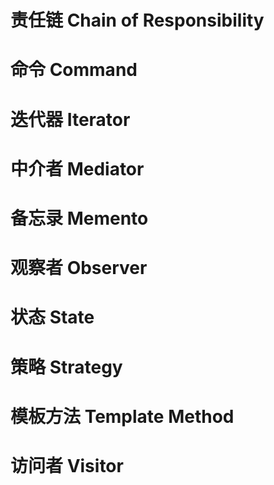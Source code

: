 # 责任链 Chain of Responsibility

# 命令 Command

# 迭代器 Iterator

# 中介者 Mediator

# 备忘录 Memento

# 观察者 Observer

# 状态 State

# 策略 Strategy

# 模板方法 Template Method

# 访问者 Visitor